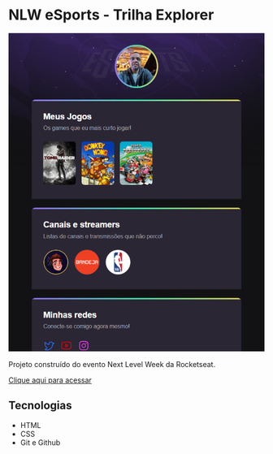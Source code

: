 # NLW eSports - Trilha Explorer

![preview](./.github/preview.png)

Projeto construído do evento Next Level Week da Rocketseat.

[Clique aqui para acessar](https://marceloestevao.github.io/nlw-esportes-explorer/)

## Tecnologias

- HTML
- CSS
- Git e Github